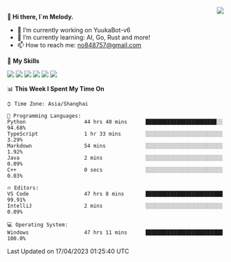 <a href="#">
  <img align="right" src="https://github-readme-stats.vercel.app/api?username=melodyyuuka&count_private=true&show_icons=true" />
</a>

**👋 Hi there, I`m Melody.**

- 🔭 I’m currently working on YuukaBot-v6
- 🌱 I’m currently learning: AI, Go, Rust and more!
- 📫 How to reach me: no848757@gmail.com

🌟 **My Skills** 

![](https://img.shields.io/badge/-Python-3e74a2?style=flat-square&logo=Python&logoColor=fff)
![](https://img.shields.io/badge/-Java-007396?style=flat-square&logo=OpenJDK&logoColor=fff)
![](https://img.shields.io/badge/-Node.js-339933?style=flat-square&logo=Node.js&logoColor=fff)
![](https://img.shields.io/badge/-Git-f05032?style=flat-square&logo=git&logoColor=fff)
![](https://img.shields.io/badge/-PostgreSQL-4169e1?style=flat-square&logo=PostgreSQL&logoColor=fff)
![](https://img.shields.io/badge/-VSCode-007acc?style=flat-square&logo=Visual-Studio-Code&logoColor=fff)


<!--START_SECTION:waka-->
📊 **This Week I Spent My Time On** 

```text
⌚︎ Time Zone: Asia/Shanghai

💬 Programming Languages: 
Python                   44 hrs 40 mins      ███████████████████████░░   94.68% 
TypeScript               1 hr 33 mins        ░░░░░░░░░░░░░░░░░░░░░░░░░   3.29% 
Markdown                 54 mins             ░░░░░░░░░░░░░░░░░░░░░░░░░   1.92% 
Java                     2 mins              ░░░░░░░░░░░░░░░░░░░░░░░░░   0.09% 
C++                      0 secs              ░░░░░░░░░░░░░░░░░░░░░░░░░   0.03%

🔥 Editors: 
VS Code                  47 hrs 8 mins       █████████████████████████   99.91% 
IntelliJ                 2 mins              ░░░░░░░░░░░░░░░░░░░░░░░░░   0.09%

💻 Operating System: 
Windows                  47 hrs 11 mins      █████████████████████████   100.0%

```


 Last Updated on 17/04/2023 01:25:40 UTC
<!--END_SECTION:waka-->

